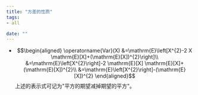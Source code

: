 ```yaml
---
title: "方差的性质"
tags:
- all

date: ""
---
```



- $$\begin{aligned}
\operatorname{Var}(X)
&=\mathrm{E}\left[X^{2}-2 X \mathrm{E}[X]+(\mathrm{E}[X])^{2}\right]\\
&=\mathrm{E}\left[X^{2}\right]-2 \mathrm{E}[X] \mathrm{E}[X]+(\mathrm{E}[X])^{2}\\
&=\mathrm{E}\left[X^{2}\right]-(\mathrm{E}[X])^{2}
\end{aligned}$$
上述的表示式可记为"平方的期望减掉期望的平方"。
